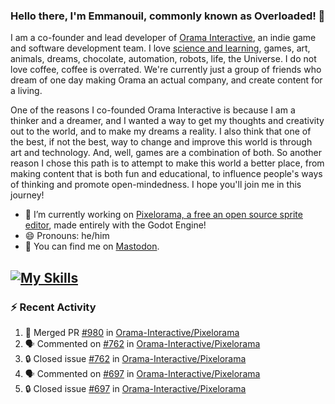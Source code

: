 ### Hello there, I'm Emmanouil, commonly known as Overloaded! 👋
I am a co-founder and lead developer of [Orama Interactive](https://www.oramainteractive.com/), an indie game and software development team. I love [science and learning](https://github.com/OverloadedOrama/KnowledgeBase), games, art, animals, dreams, chocolate, automation, robots, life, the Universe. I do not love coffee, coffee is overrated. We're currently just a group of friends who dream of one day making Orama an actual company, and create content for a living.

One of the reasons I co-founded Orama Interactive is because I am a thinker and a dreamer, and I wanted a way to get my thoughts and creativity out to the world, and to make my dreams a reality. I also think that one of the best, if not the best, way to change and improve this world is through art and technology. And, well, games are a combination of both. So another reason I chose this path is to attempt to make this world a better place, from making content that is both fun and educational, to influence people's ways of thinking and promote open-mindedness. I hope you'll join me in this journey!

- 🔭 I’m currently working on [Pixelorama, a free an open source sprite editor](https://github.com/Orama-Interactive/Pixelorama), made entirely with the Godot Engine!
- 😄 Pronouns: he/him
- 🐘 You can find me on <a rel="me" href="https://mastodon.social/@Overloaded">Mastodon</a>.

[![My Skills](https://skillicons.dev/icons?i=godot,py,cpp,cs,git,linux,html)](https://skillicons.dev)
---

### :zap: Recent Activity

<!--START_SECTION:activity-->
1. 🎉 Merged PR [#980](https://github.com/Orama-Interactive/Pixelorama/pull/980) in [Orama-Interactive/Pixelorama](https://github.com/Orama-Interactive/Pixelorama)
2. 🗣 Commented on [#762](https://github.com/Orama-Interactive/Pixelorama/issues/762#issuecomment-1905182251) in [Orama-Interactive/Pixelorama](https://github.com/Orama-Interactive/Pixelorama)
3. 🔒 Closed issue [#762](https://github.com/Orama-Interactive/Pixelorama/issues/762) in [Orama-Interactive/Pixelorama](https://github.com/Orama-Interactive/Pixelorama)
4. 🗣 Commented on [#697](https://github.com/Orama-Interactive/Pixelorama/issues/697#issuecomment-1905177651) in [Orama-Interactive/Pixelorama](https://github.com/Orama-Interactive/Pixelorama)
5. 🔒 Closed issue [#697](https://github.com/Orama-Interactive/Pixelorama/issues/697) in [Orama-Interactive/Pixelorama](https://github.com/Orama-Interactive/Pixelorama)
<!--END_SECTION:activity-->

<!--
**OverloadedOrama/OverloadedOrama** is a ✨ _special_ ✨ repository because its `README.md` (this file) appears on your GitHub profile.

Here are some ideas to get you started:

- 👯 I’m looking to collaborate on ...
- 🤔 I’m looking for help with ...
- 💬 Ask me about ...
- 📫 How to reach me: ...
- ⚡ Fun fact: ...
-->
